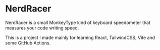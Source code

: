 # NerdRacer

NerdRacer is a small MonkeyType kind of keyboard speedometer that measures your code writing speed.

This is a project I made mainly for learning React, TailwindCSS, Vite and some GitHub Actions.